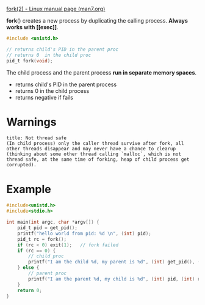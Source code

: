 [fork(2) - Linux manual page (man7.org)](https://www.man7.org/linux/man-pages/man2/fork.2.html)

**fork**() creates a new process by duplicating the calling process. **Always works with [[exec]]**.

```c
#include <unistd.h>

// returns child's PID in the parent proc
// returns 0  in the child proc
pid_t fork(void);
```

The child process and the parent process **run in separate memory spaces**.

- returns child's PID in the parent process
- returns 0  in the child process
- returns negative if fails

# Warnings
```ad-warning 
title: Not thread safe
(In child process) only the caller thread survive after fork, all other threads disappear and may never have a chance to clearup (thinking about some other thread calling `malloc`, which is not thread safe, at the same time of forking, heap of child process get corrupted).
```

# Example
```c
#include<unistd.h>
#include<stdio.h>

int main(int argc, char *argv[]) {
	pid_t pid = get_pid();
	printf("hello world from pid: %d \n", (int) pid);
	pid_t rc = fork();
	if (rc < 0) exit(1);   // fork failed
	if (rc == 0) {
		// child proc
		printf("I am the child %d, my parent is %d", (int) get_pid(), (int) pid);
	} else {
		// parent proc
		printf("I am the parent %d, my child is %d", (int) pid, (int) rc);
	}
	return 0;
}
```
